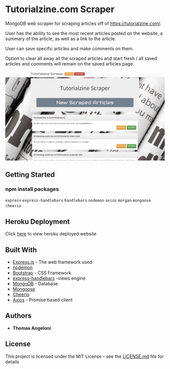 # Tutorialzine.com Scraper

MongoDB web scraper for scraping articles off of https://tutorialzine.com/.

User has the ability to see the most recent articles posted on the website, a summary of the article, as well as a link to the article.

User can save specific articles and make comments on them.

Option to clear all away all the scraped articles and start fresh / all saved articles and comments will remain on the saved articles page.

![scraper](https://github.com/TJANGEL/mongo_scraper/blob/master/public/assets/images/mongo_scraper_screenshot.png)

## Getting Started

### npm install packages

`express`
`express-handlebars`
`handlebars`
`nodemon`
`axios`
`morgan`
`mongoose`
`cheerio`

## Heroku Deployment

Click [here](https://enigmatic-anchorage-25742.herokuapp.com/) to view heroku deployed website

## Built With

- [Express.js](http://www.dropwizard.io/1.0.2/docs/) - The web framework used
- [nodemon](https://nodemon.io/)
- [Bootstrap](https://getbootstrap.com/) - CSS Framework
- [express-handlebars](https://www.npmjs.com/package/express-handlebars) -views engine
- [MongoDB](https://docs.mongodb.com/manual/) - Database
- [Mongoose](http://mongoosejs.com/docs/api.html)
- [Cheerio](https://github.com/cheeriojs/cheerio)
- [Axios](https://www.npmjs.com/package/axios) - Promise based client

## Authors

- **Thomas Angeloni**

## License

This project is licensed under the MIT License - see the [LICENSE.md](LICENSE.md) file for details
